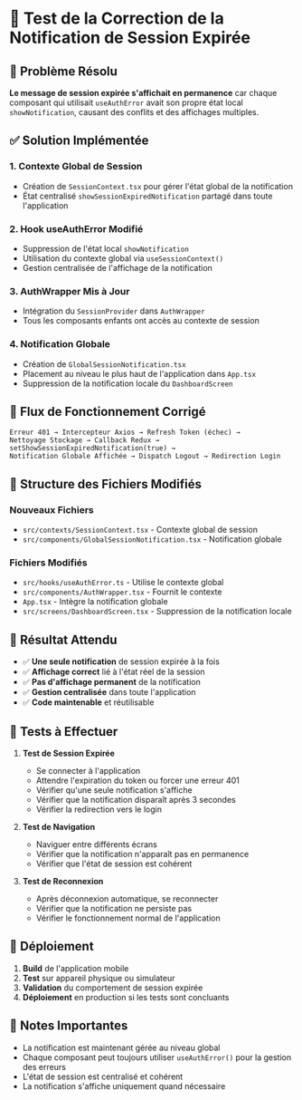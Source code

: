 # 🔧 Test de la Correction de la Notification de Session Expirée

## 🚨 Problème Résolu

**Le message de session expirée s'affichait en permanence** car chaque composant qui utilisait `useAuthError` avait son propre état local `showNotification`, causant des conflits et des affichages multiples.

## ✅ Solution Implémentée

### 1. **Contexte Global de Session**
- Création de `SessionContext.tsx` pour gérer l'état global de la notification
- État centralisé `showSessionExpiredNotification` partagé dans toute l'application

### 2. **Hook useAuthError Modifié**
- Suppression de l'état local `showNotification`
- Utilisation du contexte global via `useSessionContext()`
- Gestion centralisée de l'affichage de la notification

### 3. **AuthWrapper Mis à Jour**
- Intégration du `SessionProvider` dans `AuthWrapper`
- Tous les composants enfants ont accès au contexte de session

### 4. **Notification Globale**
- Création de `GlobalSessionNotification.tsx`
- Placement au niveau le plus haut de l'application dans `App.tsx`
- Suppression de la notification locale du `DashboardScreen`

## 🔄 Flux de Fonctionnement Corrigé

```
Erreur 401 → Intercepteur Axios → Refresh Token (échec) → 
Nettoyage Stockage → Callback Redux → setShowSessionExpiredNotification(true) → 
Notification Globale Affichée → Dispatch Logout → Redirection Login
```

## 📱 Structure des Fichiers Modifiés

### Nouveaux Fichiers
- `src/contexts/SessionContext.tsx` - Contexte global de session
- `src/components/GlobalSessionNotification.tsx` - Notification globale

### Fichiers Modifiés
- `src/hooks/useAuthError.ts` - Utilise le contexte global
- `src/components/AuthWrapper.tsx` - Fournit le contexte
- `App.tsx` - Intègre la notification globale
- `src/screens/DashboardScreen.tsx` - Suppression de la notification locale

## 🎯 Résultat Attendu

- ✅ **Une seule notification** de session expirée à la fois
- ✅ **Affichage correct** lié à l'état réel de la session
- ✅ **Pas d'affichage permanent** de la notification
- ✅ **Gestion centralisée** dans toute l'application
- ✅ **Code maintenable** et réutilisable

## 🧪 Tests à Effectuer

1. **Test de Session Expirée**
   - Se connecter à l'application
   - Attendre l'expiration du token ou forcer une erreur 401
   - Vérifier qu'une seule notification s'affiche
   - Vérifier que la notification disparaît après 3 secondes
   - Vérifier la redirection vers le login

2. **Test de Navigation**
   - Naviguer entre différents écrans
   - Vérifier que la notification n'apparaît pas en permanence
   - Vérifier que l'état de session est cohérent

3. **Test de Reconnexion**
   - Après déconnexion automatique, se reconnecter
   - Vérifier que la notification ne persiste pas
   - Vérifier le fonctionnement normal de l'application

## 🚀 Déploiement

1. **Build** de l'application mobile
2. **Test** sur appareil physique ou simulateur
3. **Validation** du comportement de session expirée
4. **Déploiement** en production si les tests sont concluants

## 📝 Notes Importantes

- La notification est maintenant gérée au niveau global
- Chaque composant peut toujours utiliser `useAuthError()` pour la gestion des erreurs
- L'état de session est centralisé et cohérent
- La notification s'affiche uniquement quand nécessaire
